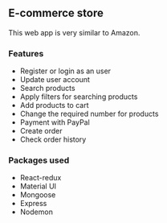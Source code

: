 ## E-commerce store
This web app is very similar to Amazon. 

### Features
- Register or login as an user
- Update user account
- Search products
- Apply filters for searching products
- Add products to cart
- Change the required number for products
- Payment with PayPal
- Create order
- Check order history

### Packages used
- React-redux
- Material UI
- Mongoose
- Express
- Nodemon
